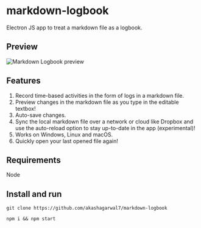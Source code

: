 # markdown-logbook
Electron JS app to treat a markdown file as a logbook.

## Preview
![Markdown Logbook preview](https://i.imgur.com/t18mY1j.gif)

## Features
1. Record time-based activities in the form of logs in a markdown file.
2. Preview changes in the markdown file as you type in the editable textbox!
3. Auto-save changes.
4. Sync the local markdown file over a network or cloud like Dropbox and use the auto-reload option to stay up-to-date in the app (experimental)!
5. Works on Windows, Linux and macOS.
6. Quickly open your last opened file again!

## Requirements
Node

## Install and run
`git clone https://github.com/akashagarwal7/markdown-logbook`

`npm i && npm start`
